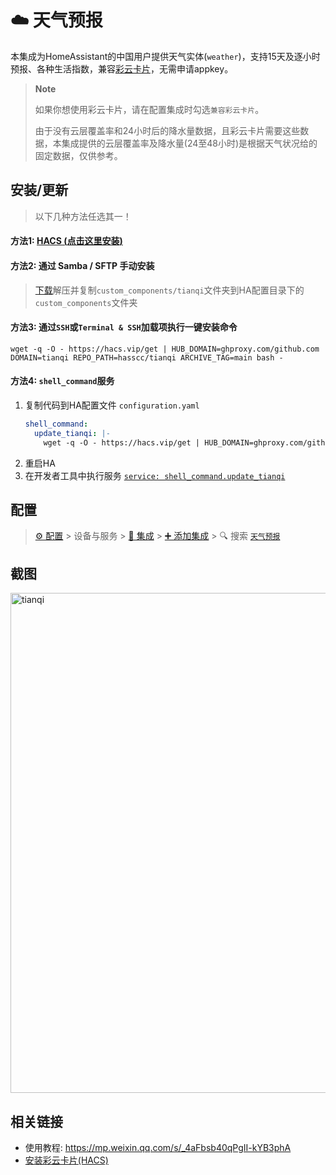 # ☁️ 天气预报


本集成为HomeAssistant的中国用户提供天气实体(`weather`)，支持15天及逐小时预报、各种生活指数，兼容[彩云卡片](https://github.com/fineemb/lovelace-colorfulclouds-weather-card)，无需申请appkey。


> **Note**
> 
> 如果你想使用彩云卡片，请在配置集成时勾选`兼容彩云卡片`。
>
> 由于没有云层覆盖率和24小时后的降水量数据，且彩云卡片需要这些数据，本集成提供的云层覆盖率及降水量(24至48小时)是根据天气状况给的固定数据，仅供参考。


<a name="install"></a>
## 安装/更新

> 以下几种方法任选其一！

#### 方法1: [HACS (**点击这里安装**)](https://my.home-assistant.io/redirect/hacs_repository/?owner=hasscc&repository=tianqi&category=integration)

#### 方法2: 通过 Samba / SFTP 手动安装
> [下载](https://github.com/hasscc/tianqi/archive/main.zip)解压并复制`custom_components/tianqi`文件夹到HA配置目录下的`custom_components`文件夹

#### 方法3: 通过`SSH`或`Terminal & SSH`加载项执行一键安装命令
```shell
wget -q -O - https://hacs.vip/get | HUB_DOMAIN=ghproxy.com/github.com DOMAIN=tianqi REPO_PATH=hasscc/tianqi ARCHIVE_TAG=main bash -
```

#### 方法4: `shell_command`服务
1. 复制代码到HA配置文件 `configuration.yaml`
    ```yaml
    shell_command:
      update_tianqi: |-
        wget -q -O - https://hacs.vip/get | HUB_DOMAIN=ghproxy.com/github.com DOMAIN=tianqi REPO_PATH=hasscc/tianqi ARCHIVE_TAG=main bash -
    ```
2. 重启HA
3. 在开发者工具中执行服务 [`service: shell_command.update_tianqi`](https://my.home-assistant.io/redirect/developer_call_service/?service=shell_command.update_tianqi)


<a name="config"></a>
## 配置

> [⚙️ 配置](https://my.home-assistant.io/redirect/config) > 设备与服务 > [🧩 集成](https://my.home-assistant.io/redirect/integrations) > [➕ 添加集成](https://my.home-assistant.io/redirect/config_flow_start?domain=tianqi) > 🔍 搜索 [`天气预报`](https://my.home-assistant.io/redirect/config_flow_start?domain=tianqi)


## 截图
<img width="800" alt="tianqi" src="https://github.com/hasscc/tianqi/assets/4549099/545e5c98-dce3-46b6-95c0-3e42d8a26a9a">

## 相关链接

- 使用教程: https://mp.weixin.qq.com/s/_4aFbsb40qPgII-kYB3phA
- [安装彩云卡片(HACS)](https://my.home-assistant.io/redirect/hacs_repository/?owner=fineemb&repository=lovelace-colorfulclouds-weather-card&category=lovelace)
